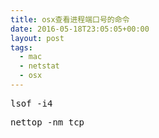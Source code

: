 ```yaml
---
title: osx查看进程端口号的命令
date: 2016-05-18T23:05:05+00:00
layout: post
tags:
  - mac
  - netstat
  - osx
---
```

<pre>lsof -i4
</pre>

<pre>nettop -nm tcp
</pre>

